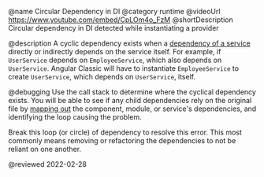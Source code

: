 @name Circular Dependency in DI
@category runtime
@videoUrl https://www.youtube.com/embed/CpLOm4o_FzM
@shortDescription Circular dependency in DI detected while instantiating a provider

@description
A cyclic dependency exists when a [dependency of a service](guide/hierarchical-dependency-injection) directly or indirectly depends on the service itself. For example, if `UserService` depends on `EmployeeService`, which also depends on `UserService`. Angular Classic will have to instantiate `EmployeeService` to create `UserService`, which depends on `UserService`, itself.

@debugging
Use the call stack to determine where the cyclical dependency exists.
You will be able to see if any child dependencies rely on the original file by [mapping out](guide/dependency-injection-in-action) the component, module, or service's dependencies, and identifying the loop causing the problem.

Break this loop \(or circle\) of dependency to resolve this error. This most commonly means removing or refactoring the dependencies to not be reliant on one another.

<!-- links -->

<!-- external links -->

<!-- end links -->

@reviewed 2022-02-28
